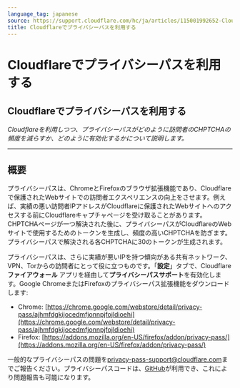 ```yaml
---
language_tag: japanese
source: https://support.cloudflare.com/hc/ja/articles/115001992652-Cloudflare%E3%81%A7%E3%83%97%E3%83%A9%E3%82%A4%E3%83%90%E3%82%B7%E3%83%BC%E3%83%91%E3%82%B9%E3%82%92%E5%88%A9%E7%94%A8%E3%81%99%E3%82%8B
title: Cloudflareでプライバシーパスを利用する
---
```


# Cloudflareでプライバシーパスを利用する

## Cloudflareでプライバシーパスを利用する

_Cloudflareを利用しつつ、プライバシーパスがどのように訪問者のCHPTCHAの頻度を減らすか、どのように有効化するかについて説明します。_

___

## 概要

プライバシーパスは、ChromeとFirefoxのブラウザ拡張機能であり、Cloudflareで保護されたWebサイトでの訪問者エクスペリエンスの向上をさせます。例えば、実績の悪い訪問者IPアドレスがCloudflareに保護されたWebサイトへのアクセスする前にCloudflareキャプチャページを受け取ることがあります。CHPTCHAページが一つ解決された後に、プライバシーパスがCloudflareのWebサイトで使用するためのトークンを生成し、頻度の高いCHPTCHAを防ぎます。プライバシーパスで解決される各CHPTCHAに30のトークンが生成されます。

プライバシーパスは、さらに実績が悪いIPを持つ傾向がある共有ネットワーク、VPN、Torからの訪問者にとって役に立つものです。「**設定**」タブで、Cloudflare**ファイアウォール** アプリを経由して**プライバシーパスサポート**を有効化します。Google ChromeまたはFirefoxのプライバシーパス拡張機能をダウンロードします:

-   Chrome: [https://chrome.google.com/webstore/detail/privacy-pass/ajhmfdgkijocedmfjonnpjfojldioehi](https://chrome.google.com/webstore/detail/privacy-pass/ajhmfdgkijocedmfjonnpjfojldioehi)
-   Firefox: [https://addons.mozilla.org/en-US/firefox/addon/privacy-pass/](https://addons.mozilla.org/en-US/firefox/addon/privacy-pass/)

一般的なプライバシーパスの問題を[privacy-pass-support@cloudflare.com](mailto:A0privacy-pass-support@cloudflare.com)までご報告ください。プライバシーパスコードは、[GitHub](https://github.com/privacypass/challenge-bypass-extension)が利用でき、これにより問題報告も可能になります。
